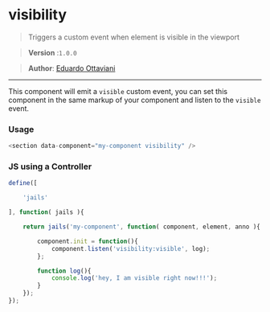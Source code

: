 # visibility

>Triggers a custom event when element is visible in the viewport

>**Version** :`1.0.0`

>**Author**: [Eduardo Ottaviani](//github.com/Javiani)

---

This component will emit a `visible` custom event, you can set this component in the same markup of your component and listen to the `visible` event.

### Usage

```js
<section data-component="my-component visibility" />
```

### JS using a Controller

```js
define([

	'jails'

], function( jails ){

	return jails('my-component', function( component, element, anno ){

		component.init = function(){
			component.listen('visibility:visible', log);
		};

		function log(){
			console.log('hey, I am visible right now!!!');
		}
	});
});

```
